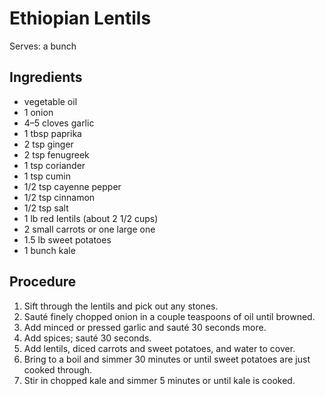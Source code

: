 # Ethiopian Lentils

Serves: a bunch

## Ingredients

- vegetable oil
- 1 onion
- 4–5 cloves garlic
- 1 tbsp paprika
- 2 tsp ginger
- 2 tsp fenugreek
- 1 tsp coriander
- 1 tsp cumin
- 1/2 tsp cayenne pepper
- 1/2 tsp cinnamon
- 1/2 tsp salt
- 1 lb red lentils (about 2 1/2 cups)
- 2 small carrots or one large one
- 1.5 lb sweet potatoes
- 1 bunch kale

## Procedure

1. Sift through the lentils and pick out any stones.
2. Sauté finely chopped onion in a couple teaspoons of oil until browned.
3. Add minced or pressed garlic and sauté 30 seconds more.
4. Add spices; sauté 30 seconds.
6. Add lentils, diced carrots and sweet potatoes, and water to cover.
7. Bring to a boil and simmer 30 minutes or until sweet potatoes are just cooked through.
8. Stir in chopped kale and simmer 5 minutes or until kale is cooked.
